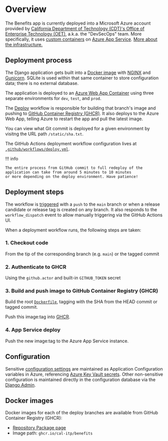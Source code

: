 # Overview

The Benefits app is currently deployed into a Microsoft Azure account provided by [California Department of Technology (CDT)'s Office of Enterprise Technology (OET)][oet], a.k.a. the "DevSecOps" team. More specifically, it uses [custom containers][app-service-containers] on [Azure App Service][app-service]. [More about the infrastructure.](infrastructure.md)

## Deployment process

The Django application gets built into a [Docker image][dockerfile] with [NGINX](https://www.nginx.com/) and
[Gunicorn](https://gunicorn.org/). SQLite is used within that same container to store configuration data; there is no external database.

The application is deployed to an [Azure Web App Container][az-webapp] using three separate environments for `dev`, `test`,
and `prod`.

The [Deploy](deploy-workflow) workflow is responsible for building that branch's image and pushing to [GitHub Container
Registry (GHCR)][ghcr]. It also deploys to the Azure Web App, telling Azure to restart the app and pull the latest image.

You can view what Git commit is deployed for a given environment by visitng the URL path `/static/sha.txt`.

The GitHub Actions deployment workflow configuration lives at [`.github/workflows/deploy.yml`][deploy].

!!! info

    The entire process from GitHub commit to full redeploy of the application can take from around 5 minutes to 10 minutes
    or more depending on the deploy environment. Have patience!

## Deployment steps

The workflow is [triggered][gh-actions-trigger] with a `push` to the `main` branch or when a release candidate or release tag is created on any branch. It also responds to the `workflow_dispatch` event to allow manually triggering via the GitHub Actions UI.

When a deployment workflow runs, the following steps are taken:

### 1. Checkout code

From the tip of the corresponding branch (e.g. `main`) or the tagged commit

### 2. Authenticate to GHCR

Using the `github.actor` and built-in `GITHUB_TOKEN` secret

### 3. Build and push image to GitHub Container Registry (GHCR)

Build the root [`Dockerfile`][dockerfile], tagging with the SHA from the HEAD commit or tagged commit.

Push this image:tag into [GHCR][ghcr].

### 4. App Service deploy

Push the new image:tag to the Azure App Service instance.

## Configuration

Sensitive [configuration settings](../configuration/README.md) are maintained as Application Configuration variables in Azure,
referencing [Azure Key Vault secrets](https://azure.microsoft.com/en-us/products/key-vault/). Other non-sensitive configuration
is maintained directly in the configuration database via the [Django Admin](https://docs.djangoproject.com/en/5.0/ref/contrib/admin/).

## Docker images

Docker images for each of the deploy branches are available from GitHub Container Registry (GHCR):

- [Repository Package page](https://github.com/cal-itp/benefits/pkgs/container/benefits)
- Image path: `ghcr.io/cal-itp/benefits`

[oet]: https://techblog.cdt.ca.gov/2020/06/cdt-taking-the-lead-in-digital-transformation/
[app-service-containers]: https://docs.microsoft.com/en-us/azure/app-service/configure-custom-container
[app-service]: https://docs.microsoft.com/en-us/azure/app-service/overview
[deploy-workflow]: https://github.com/cal-itp/benefits/blob/main/.github/workflows/deploy.yml
[az-webapp]: https://azure.microsoft.com/en-us/services/app-service/containers/
[ghcr]: https://github.com/features/packages
[deploy]: https://github.com/cal-itp/benefits/blob/main/.github/workflows/deploy.yml
[dockerfile]: https://github.com/cal-itp/benefits/blob/main/appcontainer/Dockerfile
[gh-actions-trigger]: https://docs.github.com/en/actions/reference/events-that-trigger-workflows

